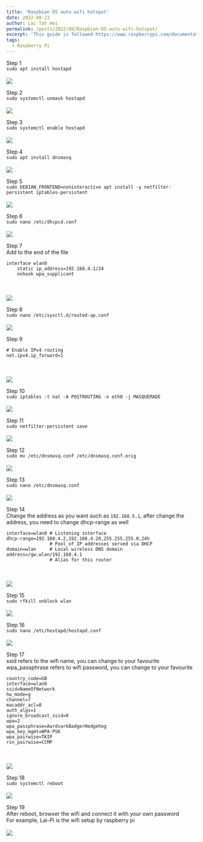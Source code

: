 ```yaml
---
title: 'Raspbian OS auto wifi hotspot'
date: 2022-08-22
author: Lai Tat Hei
permalink: /posts/2022/08/Raspbian-OS-auto-wifi-hotspot/
excerpt: 'This guide is followed https://www.raspberrypi.com/documentation/computers/configuration.html#setting-up-a-routed-wireless-access-point'
tags:
  - Raspberry Pi
---
```


Step 1<br/>
```sudo apt install hostapd```<br/>
<br/><img src='/images/Raspbian_OS_auto_wifi_hotspot_guide/step1.PNG'><br/>

Step 2<br/>
```sudo systemctl unmask hostapd```<br/>
<br/><img src='/images/Raspbian_OS_auto_wifi_hotspot_guide/step2.PNG'><br/>

Step 3<br/>
```sudo systemctl enable hostapd```<br/>
<br/><img src='/images/Raspbian_OS_auto_wifi_hotspot_guide/step3.PNG'><br/>

Step 4<br/>
```sudo apt install dnsmasq```<br/>
<br/><img src='/images/Raspbian_OS_auto_wifi_hotspot_guide/step4.PNG'><br/>

Step 5<br/>
```sudo DEBIAN_FRONTEND=noninteractive apt install -y netfilter-persistent iptables-persistent```<br/>
<br/><img src='/images/Raspbian_OS_auto_wifi_hotspot_guide/step5.PNG'><br/>

Step 6<br/>
```sudo nano /etc/dhcpcd.conf```<br/>
<br/><img src='/images/Raspbian_OS_auto_wifi_hotspot_guide/step6.PNG'><br/>

Step 7<br/>
Add to the end of the file
```
interface wlan0
    static ip_address=192.168.4.1/24
    nohook wpa_supplicant
```
<br/>
<br/><img src='/images/Raspbian_OS_auto_wifi_hotspot_guide/step7.PNG'><br/>

Step 8<br/>
```sudo nano /etc/sysctl.d/routed-ap.conf```<br/>
<br/><img src='/images/Raspbian_OS_auto_wifi_hotspot_guide/step8.PNG'><br/>

Step 9<br/>
```
# Enable IPv4 routing
net.ipv4.ip_forward=1
```
<br/>
<br/><img src='/images/Raspbian_OS_auto_wifi_hotspot_guide/step9.PNG'><br/>

Step 10<br/>
```sudo iptables -t nat -A POSTROUTING -o eth0 -j MASQUERADE```<br/>
<br/><img src='/images/Raspbian_OS_auto_wifi_hotspot_guide/step10.PNG'><br/>

Step 11<br/>
```sudo netfilter-persistent save```<br/>
<br/><img src='/images/Raspbian_OS_auto_wifi_hotspot_guide/step11.PNG'><br/>

Step 12<br/>
```sudo mv /etc/dnsmasq.conf /etc/dnsmasq.conf.orig```<br/>
<br/><img src='/images/Raspbian_OS_auto_wifi_hotspot_guide/step12.PNG'><br/>

Step 13<br/>
```sudo nano /etc/dnsmasq.conf```<br/>
<br/><img src='/images/Raspbian_OS_auto_wifi_hotspot_guide/step13.PNG'><br/>

Step 14<br/>
Change the address as you want such as `192.168.5.1`, after change the address, you need to change dhcp-range as well
```
interface=wlan0 # Listening interface
dhcp-range=192.168.4.2,192.168.4.20,255.255.255.0,24h
                # Pool of IP addresses served via DHCP
domain=wlan     # Local wireless DNS domain
address=/gw.wlan/192.168.4.1
                # Alias for this router
```
<br/>
<br/><img src='/images/Raspbian_OS_auto_wifi_hotspot_guide/step14.PNG'><br/>

Step 15<br/>
```sudo rfkill unblock wlan```<br/>
<br/><img src='/images/Raspbian_OS_auto_wifi_hotspot_guide/step15.PNG'><br/>

Step 16<br/>
```sudo nano /etc/hostapd/hostapd.conf```<br/>
<br/><img src='/images/Raspbian_OS_auto_wifi_hotspot_guide/step16.PNG'><br/>

Step 17<br/>
ssid refers to the wifi name, you can change to your favourite
wpa_passphrase refers to wifi password, you can change to your favourite
```
country_code=GB
interface=wlan0
ssid=NameOfNetwork
hw_mode=g
channel=7
macaddr_acl=0
auth_algs=1
ignore_broadcast_ssid=0
wpa=2
wpa_passphrase=AardvarkBadgerHedgehog
wpa_key_mgmt=WPA-PSK
wpa_pairwise=TKIP
rsn_pairwise=CCMP
```
<br/>
<br/><img src='/images/Raspbian_OS_auto_wifi_hotspot_guide/step17.PNG'><br/>

Step 18<br/>
```sudo systemctl reboot```<br/>
<br/><img src='/images/Raspbian_OS_auto_wifi_hotspot_guide/step18.PNG'><br/>

Step 19<br/>
After reboot, browser the wifi and connect it with your own password<br/>
For example, Lai-Pi is the wifi setup by raspberry pi<br/>
<br/><img src='/images/Raspbian_OS_auto_wifi_hotspot_guide/step19.png'><br/>
